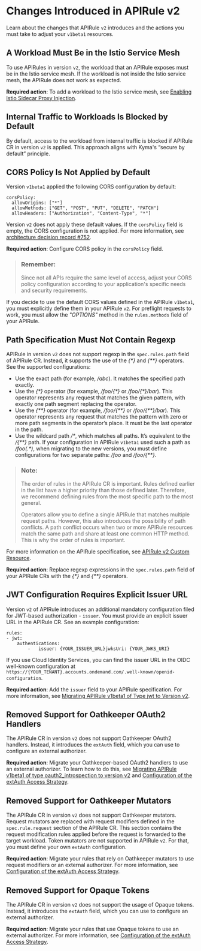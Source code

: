 <!-- loioaa34a4a977dc46738d677c05fb8885ce -->

# Changes Introduced in APIRule v2

Learn about the changes that APIRule `v2` introduces and the actions you must take to adjust your `v1beta1` resources.



<a name="loioaa34a4a977dc46738d677c05fb8885ce__section_bfq_m4n_sfc"/>

## A Workload Must Be in the Istio Service Mesh

To use APIRules in version `v2`, the workload that an APIRule exposes must be in the Istio service mesh. If the workload is not inside the Istio service mesh, the APIRule does not work as expected.

**Required action**: To add a workload to the Istio service mesh, see [Enabling Istio Sidecar Proxy Injection](enabling-istio-sidecar-proxy-injection-b3c6f1d.md).



<a name="loioaa34a4a977dc46738d677c05fb8885ce__section_cfq_m4n_sfc"/>

## Internal Traffic to Workloads Is Blocked by Default

By default, access to the workload from internal traffic is blocked if APIRule CR in version `v2` is applied. This approach aligns with Kyma's “secure by default” principle.



<a name="loioaa34a4a977dc46738d677c05fb8885ce__section_dfq_m4n_sfc"/>

## CORS Policy Is Not Applied by Default

Version `v1beta1` applied the following CORS configuration by default:

```
corsPolicy:
  allowOrigins: ["*"]
  allowMethods: ["GET", "POST", "PUT", "DELETE", "PATCH"]
  allowHeaders: ["Authorization", "Content-Type", "*"]
```

Version `v2` does not apply these default values. If the `corsPolicy` field is empty, the CORS configuration is not applied. For more information, see [architecture decision record \#752](https://github.com/kyma-project/api-gateway/issues/752).

**Required action**: Configure CORS policy in the `corsPolicy` field.

> ### Remember:  
> Since not all APIs require the same level of access, adjust your CORS policy configuration according to your application's specific needs and security requirements.

If you decide to use the default CORS values defined in the APIRule `v1beta1`, you must explicitly define them in your APIRule `v2`. For preflight requests to work, you must allow the *"OPTIONS"* method in the `rules.methods` field of your APIRule.



<a name="loioaa34a4a977dc46738d677c05fb8885ce__section_ffq_m4n_sfc"/>

## Path Specification Must Not Contain Regexp

APIRule in version `v2` does not support regexp in the `spec.rules.path` field of APIRule CR. Instead, it supports the use of the *\{\*\}* and *\{\*\*\}* operators. See the supported configurations:

-   Use the exact path \(for example, */abc*\). It matches the specified path exactly.
-   Use the *\{\*\}* operator \(for example, */foo/\{\*\}* or */foo/\{\*\}/bar*\). This operator represents any request that matches the given pattern, with exactly one path segment replacing the operator.
-   Use the *\{\*\*\}* operator \(for example, */foo/\{\*\*\}* or */foo/\{\*\*\}/bar*\). This operator represents any request that matches the pattern with zero or more path segments in the operator’s place. It must be the last operator in the path.
-   Use the wildcard path */\**, which matches all paths. It’s equivalent to the */\{\*\*\}* path. If your configuration in APIRule `v1beta1` used such a path as */foo\(.\*\)*, when migrating to the new versions, you must define configurations for two separate paths: */foo* and */foo/\{\*\*\}*.

> ### Note:  
> The order of rules in the APIRule CR is important. Rules defined earlier in the list have a higher priority than those defined later. Therefore, we recommend defining rules from the most specific path to the most general.
> 
> Operators allow you to define a single APIRule that matches multiple request paths. However, this also introduces the possibility of path conflicts. A path conflict occurs when two or more APIRule resources match the same path and share at least one common HTTP method. This is why the order of rules is important.

For more information on the APIRule specification, see [APIRule v2 Custom Resource](https://kyma-project.io/#/api-gateway/user/custom-resources/apirule/04-10-apirule-custom-resource).

**Required action**: Replace regexp expressions in the `spec.rules.path` field of your APIRule CRs with the *\{\*\}* and *\{\*\*\}* operators.



<a name="loioaa34a4a977dc46738d677c05fb8885ce__section_hfq_m4n_sfc"/>

## JWT Configuration Requires Explicit Issuer URL

Version `v2` of APIRule introduces an additional mandatory configuration filed for JWT-based authorization - `issuer`. You must provide an explicit issuer URL in the APIRule CR. See an example configuration:

```
rules:
- jwt:
    authentications:
        -   issuer: {YOUR_ISSUER_URL}jwksUri: {YOUR_JWKS_URI}
```

If you use Cloud Identity Services, you can find the issuer URL in the OIDC well-known configuration at `https://{YOUR_TENANT}.accounts.ondemand.com/.well-known/openid-configuration`.

**Required action**: Add the `issuer` field to your APIRule specification. For more information, see [Migrating APIRule v1beta1 of Type jwt to Version v2](migrating-apirule-v1beta1-of-type-jwt-to-version-v2-bcaec91.md).



<a name="loioaa34a4a977dc46738d677c05fb8885ce__section_kfq_m4n_sfc"/>

## Removed Support for Oathkeeper OAuth2 Handlers

The APIRule CR in version `v2` does not support Oathkeeper OAuth2 handlers. Instead, it introduces the `extAuth` field, which you can use to configure an external authorizer.

**Required action**: Migrate your Oathkeeper-based OAuth2 handlers to use an external authorizer. To learn how to do this, see [Migrating APIRule v1beta1 of type oauth2\_introspection to version v2](migrating-apirule-v1beta1-of-type-oauth2-introspection-to-version-v2-394d18a.md) and [Configuration of the extAuth Access Strategy](https://kyma-project.io/#/api-gateway/user/custom-resources/apirule/v2alpha1/04-15-api-rule-access-strategies).



<a name="loioaa34a4a977dc46738d677c05fb8885ce__section_lfq_m4n_sfc"/>

## Removed Support for Oathkeeper Mutators

The APIRule CR in version `v2` does not support Oathkeeper mutators. Request mutators are replaced with request modifiers defined in the `spec.rule.request` section of the APIRule CR. This section contains the request modification rules applied before the request is forwarded to the target workload. Token mutators are not supported in APIRule `v2`. For that, you must define your own `extAuth` configuration.

**Required action**: Migrate your rules that rely on Oathkeeper mutators to use request modifiers or an external authorizer. For more information, see [Configuration of the extAuth Access Strategy](https://kyma-project.io/#/api-gateway/user/custom-resources/apirule/v2alpha1/04-15-api-rule-access-strategies).



<a name="loioaa34a4a977dc46738d677c05fb8885ce__section_mfq_m4n_sfc"/>

## Removed Support for Opaque Tokens

The APIRule CR in version `v2` does not support the usage of Opaque tokens. Instead, it introduces the `extAuth` field, which you can use to configure an external authorizer.

**Required action**: Migrate your rules that use Opaque tokens to use an external authorizer. For more information, see [Configuration of the extAuth Access Strategy](https://kyma-project.io/#/api-gateway/user/custom-resources/apirule/v2alpha1/04-15-api-rule-access-strategies).

